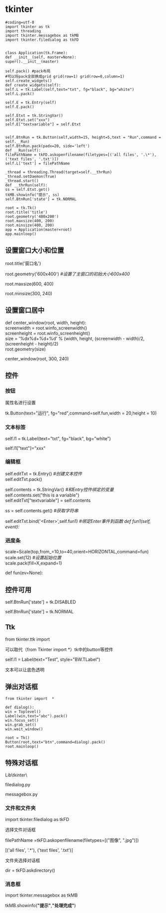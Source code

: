 tkinter
=======

```
#coding=utf-8  
import tkinter as tk  
import threading  
import tkinter.messagebox as tkMB  
import tkinter.filedialog as tkFD  
  
  
class Application(tk.Frame):  
def __init__(self, master=None):  
super().__init__(master)  
  
self.pack() #pack布局
#可以将pack全部换成grid grid(row=1) grid(row=0,column=1)
self.create_widgets()  
def create_widgets(self):  
self.L = tk.Label(self,text="txt", fg="black", bg="white")  
self.L.pack()  
  
self.E = tk.Entry(self)  
self.E.pack()  
  
self.Etxt = tk.StringVar()  
self.Etxt.set("xxx")  
self.E["textvariable"] = self.Etxt  
  
  
self.BtnRun = tk.Button(self,width=15, height=5,text = "Run",command =
self.__Run)  
self.BtnRun.pack(padx=20, side='left')  
def __Run(self):  
filePathName = tkFD.askopenfilename(filetypes=[('all files', '.\*'),
('text files', '.txt')])  
self.L['text'] = filePathName  
  
_thread = threading.Thread(target=self.__thrRun)  
_thread.setDaemon(True)  
_thread.start()  
def __thrRun(self):  
ss = self.Etxt.get()  
tkMB.showinfo("提示", ss)  
self.BtnRun['state'] = tk.NORMAL  
  
root = tk.Tk()  
root.title('title')  
root.geometry('400x200')  
root.maxsize(400, 200)  
root.minsize(400, 200)  
app = Application(master=root)  
app.mainloop()
```

设置窗口大小和位置
------------------

root.title('窗口名')

root.geometry('600x400') *\#设置了主窗口的初始大小600x400*

root.maxsize(600, 400)

root.minsize(300, 240)

设置窗口居中
------------

def center_window(root, width, height):  
screenwidth = root.winfo_screenwidth()  
screenheight = root.winfo_screenheight()  
size = '%dx%d+%d+%d' % (width, height, (screenwidth - width)/2,
(screenheight - height)/2)  
root.geometry(size)

center_window(root, 300, 240)

控件 
-----

### 按钮

属性名进行设置

tk.Button(text="运行", fg="red",command=self.fun,width = 20,height = 10)

### 文本标签

self.l1 = tk.Label(text="txt", fg="black", bg="white")

self.l1["text"]="xxx"

### 编辑框

self.editTxt = tk.Entry() *\#创建文本控件*  
self.editTxt.pack()  
  
self.contents = tk.StringVar() *\#和Entry控件绑定的变量*  
self.contents.set("this is a variable")  
self.editTxt["textvariable"] = self.contents  
  
ss = self.contents.get() *\#获取字符串*

self.editTxt.bind('\<Enter\>',self.fun1) *\#绑定Enter事件到函数 def
fun1(self, event):*

### 进度条

scale=Scale(top,from_=10,to=40,orient=HORIZONTAL,command=fun)  
scale.set(12) *\#设置起始位置*  
scale.pack(fill=X,expand=1)

def fun(ev=None):

控件可用
--------

self.BtnRun['state'] = tk.DISABLED

self.BtnRun['state'] = tk.NORMAL

Ttk
---

from tkinter.ttk import 

可以取代（from Tkinter import \*）tk中的button等控件

self.l1 = Label(text="Test", style="BW.TLabel")

文本可以让底色透明

弹出对话框
----------

```
from tkinter import  *
  
def dialog():  
win = Toplevel()  
Label(win,text="abc").pack()  
win.focus_set()  
win.grab_set()  
win.wait_window()  
  
root = Tk()  
Button(root,text="btn",command=dialog).pack()  
root.mainloop()
```

特殊对话框
----------

Lib\\tkinter\\

filedialog.py

messagebox.py

### 文件和文件夹

import tkinter.filedialog as tkFD

选择文件对话框

filePathName =tkFD.askopenfilename(filetypes=[("图像", ".jpg")])

[('all files', '.\*'), ('text files', '.txt')]

文件夹选择对话框

dir = tkFD.askdirectory()

### 消息框

import tkinter.messagebox as tkMB

tkMB.showinfo(**"提示"**,**"处理完成"**)
